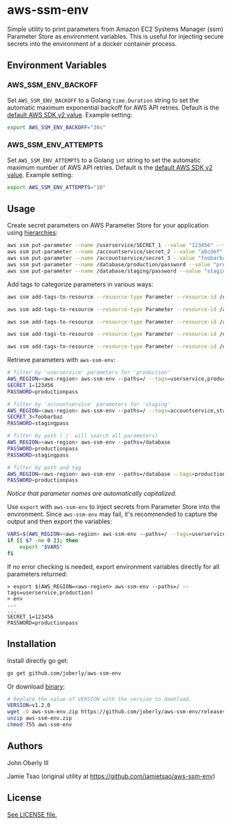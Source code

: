 # aws-ssm-env

Simple utility to print parameters from Amazon EC2 Systems Manager (ssm) Parameter Store as environment variables. This is useful for injecting secure secrets into the environment of a docker container process.

## Environment Variables

### AWS_SSM_ENV_BACKOFF

Set `AWS_SSM_ENV_BACKOFF` to a Golang `time.Duration` string to set the automatic maximum exponential backoff for AWS API retries.
Default is the [default AWS SDK v2 value](https://pkg.go.dev/github.com/aws/aws-sdk-go-v2@v1.6.0/aws/retry#pkg-constants).
Example setting:

```bash
export AWS_SSM_ENV_BACKOFF="30s"
```

### AWS_SSM_ENV_ATTEMPTS

Set `AWS_SSM_ENV_ATTEMPTS` to a Golang `int` string to set the automatic maximum number of AWS API retries.
Default is the [default AWS SDK v2 value](https://pkg.go.dev/github.com/aws/aws-sdk-go-v2@v1.6.0/aws/retry#pkg-constants).
Example setting:

```bash
export AWS_SSM_ENV_ATTEMPTS="10"
```

## Usage

Create secret parameters on AWS Parameter Store for your application using [hierarchies](http://docs.aws.amazon.com/systems-manager/latest/userguide/sysman-paramstore-working.html#sysman-paramstore-su-organize):

```bash
aws ssm put-parameter --name /userservice/SECRET_1 --value "123456" --type SecureString
aws ssm put-parameter --name /accountservice/secret_2 --value "abcdef" --type SecureString
aws ssm put-parameter --name /accountservice/secret_3 --value "foobarbaz" --type SecureString
aws ssm put-parameter --name /database/production/password --value "productionpass" --type SecureString
aws ssm put-parameter --name /database/staging/password --value "stagingpass" --type SecureString
```

Add tags to categorize parameters in various ways:

```bash
aws ssm add-tags-to-resource --resource-type Parameter --resource-id /userservice/SECRET_1 --tags Key=userservice,Value=true Key=production,Value=true

aws ssm add-tags-to-resource --resource-type Parameter --resource-id /accountservice/secret_2 --tags Key=accountservice,Value=true Key=production,Value=true

aws ssm add-tags-to-resource --resource-type Parameter --resource-id /accountservice/secret_3 --tags Key=accountservice,Value=true Key=staging,Value=true

aws ssm add-tags-to-resource --resource-type Parameter --resource-id /database/production/password --tags Key=userservice,Value=true Key=accountservice,Value=true Key=production,Value=true

aws ssm add-tags-to-resource --resource-type Parameter --resource-id /database/staging/password --tags Key=userservice,Value=true Key=accountservice,Value=true Key=staging,Value=true
```

Retrieve parameters with `aws-ssm-env`:

```bash
# filter by 'userservice' parameters for 'production'
AWS_REGION=<aws-region> aws-ssm-env --paths=/ --tags=userservice,production
SECRET_1=123456
PASSWORD=productionpass

# filter by 'accountservice' parameters for 'staging'
AWS_REGION=<aws-region> aws-ssm-env --paths=/ --tags=accountservice,staging
SECRET_3=foobarbaz
PASSWORD=stagingpass

# filter by path (`/` will search all parameters)
AWS_REGION=<aws-region> aws-ssm-env --paths=/database
PASSWORD=productionpass
PASSWORD=stagingpass

# filter by path and tag
AWS_REGION=<aws-region> aws-ssm-env --paths=/database --tags=production
PASSWORD=productionpass
```

*Notice that parameter names are automatically capitalized.*

Use `export` with `aws-ssm-env` to inject secrets from Parameter Store into the environment.
Since `aws-ssm-env` may fail, it's recommended to capture the output and then export the variables:

```bash
VARS=$(AWS_REGION=<aws-region> aws-ssm-env --paths=/ --tags=userservice,production)
if [[ $? -ne 0 ]]; then
    export "$VARS"
fi
```

If no error checking is needed, export environment variables directly for all parameters returned:

```
> export $(AWS_REGION=<aws-region> aws-ssm-env --paths=/ --tags=userservice,production)
> env
...
...
SECRET_1=123456
PASSWORD=productionpass
```

## Installation

Install directly go get:

```bash
go get github.com/joberly/aws-ssm-env
```

Or download [binary](https://github.com/joberly/aws-ssm-env/releases/latest):

```bash
# Replace the value of VERSION with the version to download.
VERSION=v1.2.0
wget -O aws-ssm-env.zip https://github.com/joberly/aws-ssm-env/releases/download/${VERSION}/aws-ssm-env-${VERSION}-linux-amd64.zip
unzip aws-ssm-env.zip
chmod 755 aws-ssm-env
```

## Authors

John Oberly III

Jamie Tsao (original utility at https://github.com/jamietsao/aws-ssm-env)

## License

[See LICENSE file.](LICENSE)
